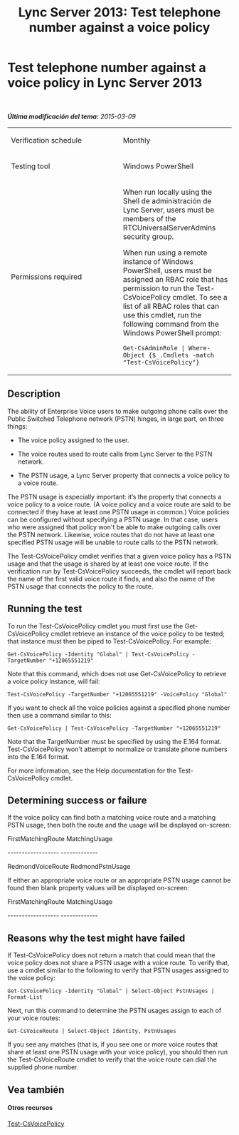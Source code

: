 ﻿---
title: 'Lync Server 2013: Test telephone number against a voice policy'
TOCTitle: Test telephone number against a voice policy
ms:assetid: 30c51700-17c6-4c57-891a-8d5ec30b50ee
ms:mtpsurl: https://technet.microsoft.com/es-es/library/Dn725207(v=OCS.15)
ms:contentKeyID: 62336001
ms.date: 01/07/2017
mtps_version: v=OCS.15
ms.translationtype: HT
---

# Test telephone number against a voice policy in Lync Server 2013

 

_**Última modificación del tema:** 2015-03-09_


<table>
<colgroup>
<col style="width: 50%" />
<col style="width: 50%" />
</colgroup>
<tbody>
<tr class="odd">
<td><p>Verification schedule</p></td>
<td><p>Monthly</p></td>
</tr>
<tr class="even">
<td><p>Testing tool</p></td>
<td><p>Windows PowerShell</p></td>
</tr>
<tr class="odd">
<td><p>Permissions required</p></td>
<td><p>When run locally using the Shell de administración de Lync Server, users must be members of the RTCUniversalServerAdmins security group.</p>
<p>When run using a remote instance of Windows PowerShell, users must be assigned an RBAC role that has permission to run the Test-CsVoicePolicy cmdlet. To see a list of all RBAC roles that can use this cmdlet, run the following command from the Windows PowerShell prompt:</p>
<p><code>Get-CsAdminRole | Where-Object {$_.Cmdlets -match &quot;Test-CsVoicePolicy&quot;}</code></p></td>
</tr>
</tbody>
</table>


## Description

The ability of Enterprise Voice users to make outgoing phone calls over the Public Switched Telephone network (PSTN) hinges, in large part, on three things:

  - The voice policy assigned to the user.

  - The voice routes used to route calls from Lync Server to the PSTN network.

  - The PSTN usage, a Lync Server property that connects a voice policy to a voice route.

The PSTN usage is especially important: it’s the property that connects a voice policy to a voice route. (A voice policy and a voice route are said to be connected if they have at least one PSTN usage in common.) Voice policies can be configured without specifying a PSTN usage. In that case, users who were assigned that policy won't be able to make outgoing calls over the PSTN network. Likewise, voice routes that do not have at least one specified PSTN usage will be unable to route calls to the PSTN network.

The Test-CsVoicePolicy cmdlet verifies that a given voice policy has a PSTN usage and that the usage is shared by at least one voice route. If the verification run by Test-CsVoicePolicy succeeds, the cmdlet will report back the name of the first valid voice route it finds, and also the name of the PSTN usage that connects the policy to the route.

## Running the test

To run the Test-CsVoicePolicy cmdlet you must first use the Get-CsVoicePolicy cmdlet retrieve an instance of the voice policy to be tested; that instance must then be piped to Test-CsVoicePolicy. For example:

`Get-CsVoicePolicy -Identity "Global" | Test-CsVoicePolicy -TargetNumber "+12065551219"`

Note that this command, which does not use Get-CsVoicePolicy to retrieve a voice policy instance, will fail:

`Test-CsVoicePolicy -TargetNumber "+12065551219" -VoicePolicy "Global"`

If you want to check all the voice policies against a specified phone number then use a command similar to this:

`Get-CsVoicePolicy | Test-CsVoicePolicy -TargetNumber "+12065551219"`

Note that the TargetNumber must be specified by using the E.164 format. Test-CsVoicePolicy won't attempt to normalize or translate phone numbers into the E.164 format.

For more information, see the Help documentation for the Test-CsVoicePolicy cmdlet.

## Determining success or failure

If the voice policy can find both a matching voice route and a matching PSTN usage, then both the route and the usage will be displayed on-screen:

FirstMatchingRoute MatchingUsage

\------------------ -------------

RedmondVoiceRoute RedmondPstnUsage

If either an appropriate voice route or an appropriate PSTN usage cannot be found then blank property values will be displayed on-screen:

FirstMatchingRoute MatchingUsage

\------------------ -------------

## Reasons why the test might have failed

If Test-CsVoicePolicy does not return a match that could mean that the voice policy does not share a PSTN usage with a voice route. To verify that, use a cmdlet similar to the following to verify that PSTN usages assigned to the voice policy:

`Get-CsVoicePolicy -Identity "Global" | Select-Object PstnUsages | Format-List`

Next, run this command to determine the PSTN usages assign to each of your voice routes:

`Get-CsVoiceRoute | Select-Object Identity, PstnUsages`

If you see any matches (that is, if you see one or more voice routes that share at least one PSTN usage with your voice policy), you should then run the Test-CsVoiceRoute cmdlet to verify that the voice route can dial the supplied phone number.

## Vea también

#### Otros recursos

[Test-CsVoicePolicy](test-csvoicepolicy.md)

